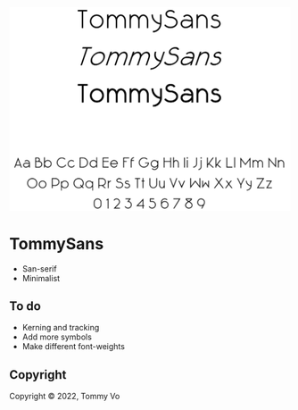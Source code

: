 ![preview](preview.png)

# TommySans
- San-serif
- Minimalist

## To do
- Kerning and tracking
- Add more symbols
- Make different font-weights

## Copyright
Copyright © 2022, Tommy Vo
